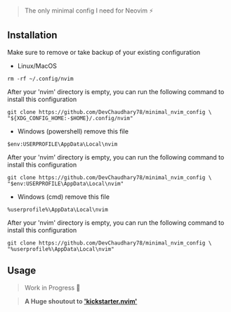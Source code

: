 > The only minimal config I need for Neovim ⚡️

## Installation

Make sure to remove or take backup of your existing configuration
- Linux/MacOS
```viml
rm -rf ~/.config/nvim
```
After your 'nvim' directory is empty, you can run the following command to install this configuration
```viml
git clone https://github.com/DevChaudhary78/minimal_nvim_config \
"${XDG_CONFIG_HOME:-$HOME}/.config/nvim"
```
- Windows (powershell)
remove this file
```viml
$env:USERPROFILE\AppData\Local\nvim
```
After your 'nvim' directory is empty, you can run the following command to install this configuration
```viml
git clone https://github.com/DevChaudhary78/minimal_nvim_config \
"$env:USERPROFILE\AppData\Local\nvim"
```
- Windows (cmd)
remove this file
```viml
%userprofile%\AppData\Local\nvim
```
After your 'nvim' directory is empty, you can run the following command to install this configuration
```viml
git clone https://github.com/DevChaudhary78/minimal_nvim_config \
"%userprofile%\AppData\Local\nvim"
```

## Usage
> Work in Progress 🔧

> **A Huge shoutout to ['kickstarter.nvim'](https://github.com/nvim-lua/kickstart.nvim)**
